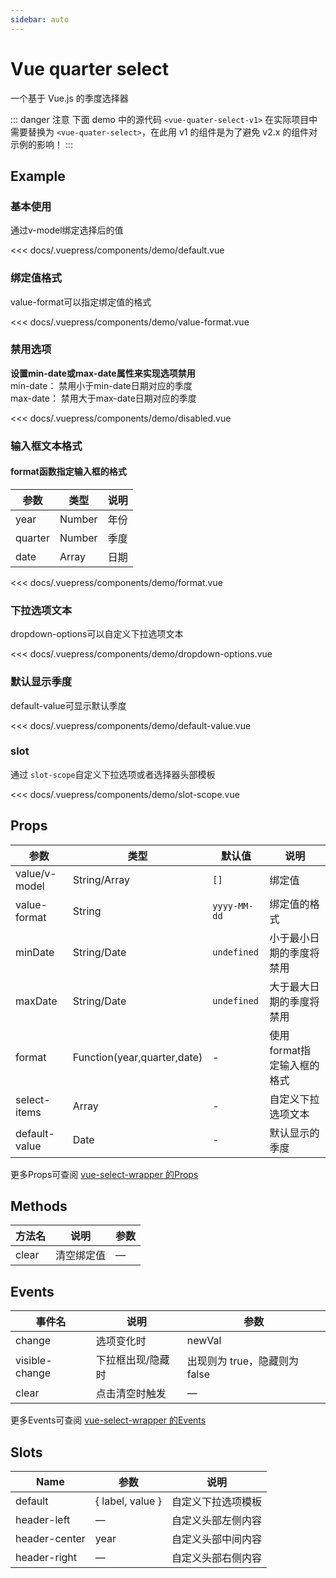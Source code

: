 ```yaml
---
sidebar: auto
---
```


<!-- markdownlint-disable MD033 -->
<style>
  .sw__wrapper { width: 350px; margin-top: 16px !important; }
</style>

# Vue quarter select <Badge text="v1.0"/>

一个基于 Vue.js 的季度选择器

::: danger 注意
下面 demo 中的源代码 `<vue-quater-select-v1>` 在实际项目中需要替换为 `<vue-quater-select>`，在此用 v1 的组件是为了避免 v2.x 的组件对示例的影响！
:::

<client-only>

## Example

### 基本使用

<demo-box>

通过v-model绑定选择后的值

<demo-default slot="demo" />

<div slot="code">

<<< docs/.vuepress/components/demo/default.vue

</div>

</demo-box>

### 绑定值格式

<demo-box>

value-format可以指定绑定值的格式

<demo-value-format slot="demo" />

<div slot="code">

<<< docs/.vuepress/components/demo/value-format.vue

</div>

</demo-box>

### 禁用选项

<demo-box>

**设置min-date或max-date属性来实现选项禁用**<br/>
min-date： 禁用小于min-date日期对应的季度<br/>
max-date： 禁用大于max-date日期对应的季度

<demo-disabled slot="demo" />

<div slot="code">

<<< docs/.vuepress/components/demo/disabled.vue

</div>

</demo-box>

### 输入框文本格式

<demo-box>

<h4>format函数指定输入框的格式</h4>

| 参数 | 类型 | 说明 |
| ---- | ---- | ---  |
| year | Number |年份 |
| quarter | Number | 季度 |
| date | Array | 日期 |

<demo-format slot="demo" />

<div slot="code">

<<< docs/.vuepress/components/demo/format.vue

</div>

</demo-box>

### 下拉选项文本

<demo-box>

dropdown-options可以自定义下拉选项文本

<demo-dropdown-options slot="demo" />

<div slot="code">

<<< docs/.vuepress/components/demo/dropdown-options.vue

</div>

</demo-box>

### 默认显示季度

<demo-box>

default-value可显示默认季度

<demo-default-value slot="demo" />

<div slot="code">

<<< docs/.vuepress/components/demo/default-value.vue

</div>

</demo-box>

### slot

<demo-box>

通过 `slot-scope`自定义下拉选项或者选择器头部模板

<demo-slot-scope slot="demo" />

<div slot="code">

<<< docs/.vuepress/components/demo/slot-scope.vue

</div>

</demo-box>

</client-only>

## Props

| 参数 | 类型 | 默认值 | 说明 |
| --- | --- | --- | --- |
| value/v-model | String/Array | `[]` | 绑定值 |
| value-format | String | `yyyy-MM-dd` | 绑定值的格式 |
| minDate | String/Date | `undefined` | 小于最小日期的季度将禁用 |
| maxDate | String/Date | `undefined` | 大于最大日期的季度将禁用 |
| format | Function(year,quarter,date) | - | 使用format指定输入框的格式 |
| select-items | Array | - | 自定义下拉选项文本 |
| default-value | Date | - | 默认显示的季度 |

更多Props可查阅 [vue-select-wrapper 的Props](https://laomao800.github.io/vue-select-wrapper/zh/#props)

## Methods

| 方法名 | 说明 | 参数 |
| ------- | ---------- | --- |
| clear   | 清空绑定值  | — |

## Events

| 事件名 | 说明 | 参数 |
| ----- | ----------- | ------ |
| change | 选项变化时 | newVal |
| visible-change | 下拉框出现/隐藏时 | 出现则为 true，隐藏则为 false |
| clear | 点击清空时触发 | — |

更多Events可查阅 [vue-select-wrapper 的Events](http://localhost:8083/vue-quarter-select/#events)

## Slots

| Name | 参数 | 说明 |
| ----- | ----------- | ------ |
| default | { label, value } | 自定义下拉选项模板 |
| header-left | — | 自定义头部左侧内容 |
| header-center | year | 自定义头部中间内容 |
| header-right | — | 自定义头部右侧内容 |
